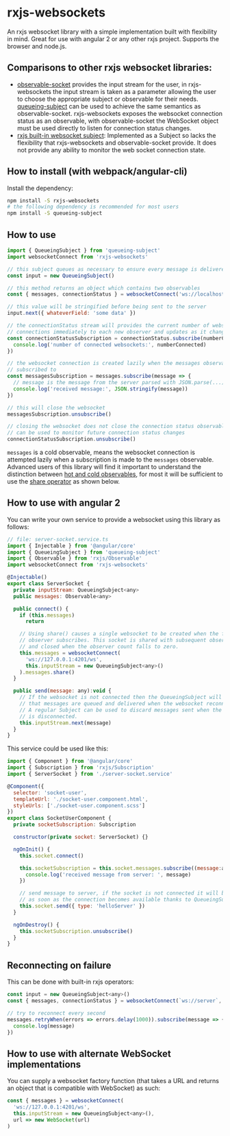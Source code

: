 # rxjs-websockets

An rxjs websocket library with a simple implementation built with flexibility in mind. Great for use with angular 2 or any other rxjs project. Supports the browser and node.js.

## Comparisons to other rxjs websocket libraries:

 * [observable-socket](https://github.com/killtheliterate/observable-socket) provides the input stream for the user, in rxjs-websockets the input stream is taken as a parameter allowing the user to choose the appropriate subject or observable for their needs. [queueing-subject](https://github.com/ohjames/queueing-subject) can be used to achieve the same semantics as observable-socket. rxjs-websockets exposes the websocket connection status as an observable, with observable-socket the WebSocket object must be used directly to listen for connection status changes.
 * [rxjs built-in websocket subject](https://github.com/ReactiveX/rxjs/blob/next/src/observable/dom/webSocket.ts): Implemented as a Subject so lacks the flexibility that rxjs-websockets and observable-socket provide. It does not provide any ability to monitor the web socket connection state.

## How to install (with webpack/angular-cli)

Install the dependency:

```bash
npm install -S rxjs-websockets
# the following dependency is recommended for most users
npm install -S queueing-subject
```

## How to use

```javascript
import { QueueingSubject } from 'queueing-subject'
import websocketConnect from 'rxjs-websockets'

// this subject queues as necessary to ensure every message is delivered
const input = new QueueingSubject()

// this method returns an object which contains two observables
const { messages, connectionStatus } = websocketConnect('ws://localhost/websocket-path', input)

// this value will be stringified before being sent to the server
input.next({ whateverField: 'some data' })

// the connectionStatus stream will provides the current number of websocket
// connections immediately to each new observer and updates as it changes
const connectionStatusSubscription = connectionStatus.subscribe(numberConnected => {
  console.log('number of connected websockets:', numberConnected)
})

// the websocket connection is created lazily when the messages observable is
// subscribed to
const messagesSubscription = messages.subscribe(message => {
  // message is the message from the server parsed with JSON.parse(...)
  console.log('received message:', JSON.stringify(message))
})

// this will close the websocket
messagesSubscription.unsubscribe()

// closing the websocket does not close the connection status observable, it
// can be used to monitor future connection status changes
connectionStatusSubscription.unsubscribe()
```

`messages` is a cold observable, means the websocket connection is attempted lazily when a subscription is made to the `messages` observable. Advanced users of this library will find it important to understand the distinction between [hot and cold observables](https://blog.thoughtram.io/angular/2016/06/16/cold-vs-hot-observables.html), for most it will be sufficient to use the [share operator](http://reactivex.io/rxjs/class/es6/Observable.js~Observable.html#instance-method-share) as shown below.

## How to use with angular 2

You can write your own service to provide a websocket using this library as follows:

```javascript
// file: server-socket.service.ts
import { Injectable } from '@angular/core'
import { QueueingSubject } from 'queueing-subject'
import { Observable } from 'rxjs/Observable'
import websocketConnect from 'rxjs-websockets'

@Injectable()
export class ServerSocket {
  private inputStream: QueueingSubject<any>
  public messages: Observable<any>

  public connect() {
    if (this.messages)
      return

    // Using share() causes a single websocket to be created when the first
    // observer subscribes. This socket is shared with subsequent observers
    // and closed when the observer count falls to zero.
    this.messages = websocketConnect(
      'ws://127.0.0.1:4201/ws',
      this.inputStream = new QueueingSubject<any>()
    ).messages.share()
  }

  public send(message: any):void {
    // If the websocket is not connected then the QueueingSubject will ensure
    // that messages are queued and delivered when the websocket reconnects.
    // A regular Subject can be used to discard messages sent when the websocket
    // is disconnected.
    this.inputStream.next(message)
  }
}
```

This service could be used like this:

```javascript
import { Component } from '@angular/core'
import { Subscription } from 'rxjs/Subscription'
import { ServerSocket } from './server-socket.service'

@Component({
  selector: 'socket-user',
  templateUrl: './socket-user.component.html',
  styleUrls: ['./socket-user.component.scss']
})
export class SocketUserComponent {
  private socketSubscription: Subscription

  constructor(private socket: ServerSocket) {}

  ngOnInit() {
    this.socket.connect()

    this.socketSubscription = this.socket.messages.subscribe((message:any) => {
      console.log('received message from server: ', message)
    })

    // send message to server, if the socket is not connected it will be sent
    // as soon as the connection becomes available thanks to QueueingSubject
    this.socket.send({ type: 'helloServer' })
  }

  ngOnDestroy() {
    this.socketSubscription.unsubscribe()
  }
}
```

## Reconnecting on failure

This can be done with built-in rxjs operators:

```javascript
const input = new QueueingSubject<any>()
const { messages, connectionStatus } = websocketConnect(`ws://server`, input)

// try to reconnect every second
messages.retryWhen(errors => errors.delay(1000)).subscribe(message => {
  console.log(message)
})
```

## How to use with alternate WebSocket implementations

You can supply a websocket factory function (that takes a URL and returns an object that is compatible with WebSocket) as such:

```javascript
const { messages } = websocketConnect(
  'ws://127.0.0.1:4201/ws',
  this.inputStream = new QueueingSubject<any>(),
  url => new WebSocket(url)
)
```
